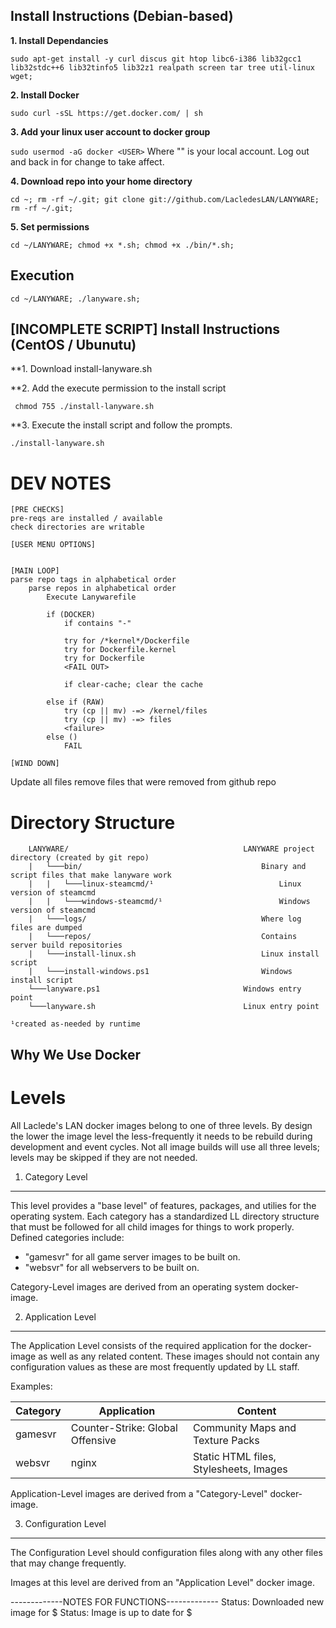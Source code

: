 Install Instructions (Debian-based)
-----------------------------------

**1. Install Dependancies**

` sudo apt-get install -y curl discus git htop libc6-i386 lib32gcc1 lib32stdc++6 lib32tinfo5 lib32z1 realpath screen tar tree util-linux wget; `

**2. Install Docker**

` sudo curl -sSL https://get.docker.com/ | sh `

**3. Add your linux user account to docker group**

` sudo usermod -aG docker <USER> `
Where "<USER>" is your local account. Log out and back in for change to take affect.

**4. Download repo into your home directory**

` cd ~; rm -rf ~/.git; git clone git://github.com/LacledesLAN/LANYWARE; rm -rf ~/.git; `

**5. Set permissions**

`cd ~/LANYWARE; chmod +x *.sh; chmod +x ./bin/*.sh; `


Execution
---------

` cd ~/LANYWARE; ./lanyware.sh; `



[INCOMPLETE SCRIPT] Install Instructions (CentOS / Ubunutu)
-----------------------------------------------------------
**1. Download install-lanyware.sh

**2. Add the execute permission to the install script

` chmod 755 ./install-lanyware.sh`

**3. Execute the install script and follow the prompts.

` ./install-lanyware.sh `




DEV NOTES
=========

<LANYWARE>

    [PRE CHECKS]
    pre-reqs are installed / available
    check directories are writable

    [USER MENU OPTIONS]
    
    
    [MAIN LOOP]
    parse repo tags in alphabetical order    
        parse repos in alphabetical order
            Execute Lanywarefile
            
            if (DOCKER)
                if contains "-"
            
                try for /*kernel*/Dockerfile
                try for Dockerfile.kernel
                try for Dockerfile
                <FAIL OUT>
                
                if clear-cache; clear the cache
            
            else if (RAW)
                try (cp || mv) -=> /kernel/files
                try (cp || mv) -=> files
                <failure>
            else ()
                FAIL

    [WIND DOWN]
    
    
<UPDATE>
    Update all files
    remove files that were removed from github repo


Directory Structure
===================
```
    LANYWARE/                                       LANYWARE project directory (created by git repo)
    |   └───bin/                                        Binary and script files that make lanyware work
    |   |   └───linux-steamcmd/¹                            Linux version of steamcmd
    |   |   └───windows-steamcmd/¹                          Windows version of steamcmd
    |   └───logs/                                       Where log files are dumped
    |   └───repos/                                      Contains server build repositories
    |   └───install-linux.sh                            Linux install script
    |   └───install-windows.ps1                         Windows install script
    └───lanyware.ps1                                Windows entry point
    └───lanyware.sh                                 Linux entry point

¹created as-needed by runtime
```


Why We Use Docker
-----------------

Levels
======
All Laclede's LAN docker images belong to one of three levels.  By design the lower the image level the less-frequently it needs to be rebuild during development and event cycles.  Not all image builds will use all three levels; levels may be skipped if they are not needed.

1. Category Level
-----------------
This level provides a "base level" of features, packages, and utilies for the operating system.  Each category has a standardized LL directory structure that must be followed for all child images for things to work properly. Defined categories include:

* "gamesvr" for all game server images to be built on.
* "websvr" for all webservers to be built on.

Category-Level images are derived from an operating system docker-image.

2. Application Level
---------------------
The Application Level consists of the required application for the docker-image as well as any related content. These images should not contain any configuration values as these are most frequently updated by LL staff.

Examples:

| Category | Application                      | Content                                |
|----------|----------------------------------|----------------------------------------|
| gamesvr  | Counter-Strike: Global Offensive | Community Maps and Texture Packs       |
| websvr   | nginx                            | Static HTML files, Stylesheets, Images |

Application-Level images are derived from a "Category-Level" docker-image.

3. Configuration Level
----------------------
The Configuration Level should configuration files along with any other files that may change frequently.


Images at this level are derived from an "Application Level" docker image.


-------------NOTES FOR FUNCTIONS-------------
Status: Downloaded new image for $
Status: Image is up to date for $
